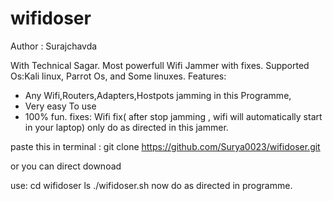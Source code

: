 # wifidoser
Author : Surajchavda

With Technical Sagar.
Most powerfull Wifi Jammer with fixes.
Supported Os:Kali linux, Parrot Os, and Some linuxes.
Features:
* Any Wifi,Routers,Adapters,Hostpots jamming in this Programme,
* Very easy To use 
* 100% fun.
fixes: Wifi fix( after stop jamming , wifi will automatically start in your laptop)
only do as directed in this jammer.

paste this in terminal :
git clone https://github.com/Surya0023/wifidoser.git

or you can direct downoad

use:
cd wifidoser
ls
./wifidoser.sh
now do as directed in programme.
